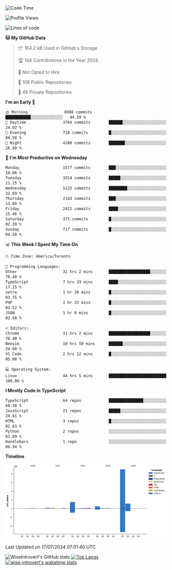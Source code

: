 <!--START_SECTION:waka-->
![Code Time](http://img.shields.io/badge/Code%20Time-1%2C913%20hrs%2054%20mins-blue)

![Profile Views](http://img.shields.io/badge/Profile%20Views-0-blue)

![Lines of code](https://img.shields.io/badge/From%20Hello%20World%20I%27ve%20Written-12.9%20million%20lines%20of%20code-blue)

**🐱 My GitHub Data** 

> 📦 164.2 kB Used in GitHub's Storage 
 > 
> 🏆 104 Contributions in the Year 2024
 > 
> 🚫 Not Opted to Hire
 > 
> 📜 106 Public Repositories 
 > 
> 🔑 46 Private Repositories 
 > 
**I'm an Early 🐤** 

```text
🌞 Morning                6988 commits        ███████████░░░░░░░░░░░░░░   44.59 % 
🌆 Daytime                3764 commits        ██████░░░░░░░░░░░░░░░░░░░   24.02 % 
🌃 Evening                718 commits         █░░░░░░░░░░░░░░░░░░░░░░░░   04.58 % 
🌙 Night                  4200 commits        ███████░░░░░░░░░░░░░░░░░░   26.80 % 
```
📅 **I'm Most Productive on Wednesday** 

```text
Monday                   1577 commits        ███░░░░░░░░░░░░░░░░░░░░░░   10.06 % 
Tuesday                  3314 commits        █████░░░░░░░░░░░░░░░░░░░░   21.15 % 
Wednesday                5122 commits        ████████░░░░░░░░░░░░░░░░░   32.69 % 
Thursday                 2143 commits        ███░░░░░░░░░░░░░░░░░░░░░░   13.68 % 
Friday                   2422 commits        ████░░░░░░░░░░░░░░░░░░░░░   15.46 % 
Saturday                 375 commits         █░░░░░░░░░░░░░░░░░░░░░░░░   02.39 % 
Sunday                   717 commits         █░░░░░░░░░░░░░░░░░░░░░░░░   04.58 % 
```


📊 **This Week I Spent My Time On** 

```text
🕑︎ Time Zone: America/Toronto

💬 Programming Languages: 
Other                    31 hrs 2 mins       ██████████████████░░░░░░░   70.40 % 
TypeScript               7 hrs 33 mins       ████░░░░░░░░░░░░░░░░░░░░░   17.15 % 
netrw                    1 hr 39 mins        █░░░░░░░░░░░░░░░░░░░░░░░░   03.75 % 
PHP                      1 hr 33 mins        █░░░░░░░░░░░░░░░░░░░░░░░░   03.52 % 
JSON                     1 hr 8 mins         █░░░░░░░░░░░░░░░░░░░░░░░░   02.58 % 

🔥 Editors: 
Chrome                   31 hrs 2 mins       ██████████████████░░░░░░░   70.40 % 
Neovim                   10 hrs 50 mins      ██████░░░░░░░░░░░░░░░░░░░   24.60 % 
VS Code                  2 hrs 12 mins       █░░░░░░░░░░░░░░░░░░░░░░░░   05.00 % 

💻 Operating System: 
Linux                    44 hrs 5 mins       █████████████████████████   100.00 % 
```

**I Mostly Code in TypeScript** 

```text
TypeScript               64 repos            ███████████████░░░░░░░░░░   60.38 % 
JavaScript               21 repos            █████░░░░░░░░░░░░░░░░░░░░   19.81 % 
HTML                     3 repos             █░░░░░░░░░░░░░░░░░░░░░░░░   02.83 % 
Python                   2 repos             ░░░░░░░░░░░░░░░░░░░░░░░░░   01.89 % 
Handlebars               1 repo              ░░░░░░░░░░░░░░░░░░░░░░░░░   00.94 % 
```



**Timeline**

![Lines of Code chart](https://raw.githubusercontent.com/wise-introvert/wise-introvert/master/assets/bar_graph.png)


 Last Updated on 17/07/2024 07:01:40 UTC
<!--END_SECTION:waka-->

![WiseIntrovert's GitHub stats](https://github-readme-stats.vercel.app/api?username=wise-introvert&count_private=true&show_icons=true)
[![Top Langs](https://github-readme-stats.vercel.app/api/top-langs/?username=wise-introvert&langs_count=10)](https://github.com/anuraghazra/github-readme-stats)
[![wise-introvert's wakatime stats](https://github-readme-stats.vercel.app/api/wakatime?username=wiseintrovert)](https://github.com/anuraghazra/github-readme-stats)
